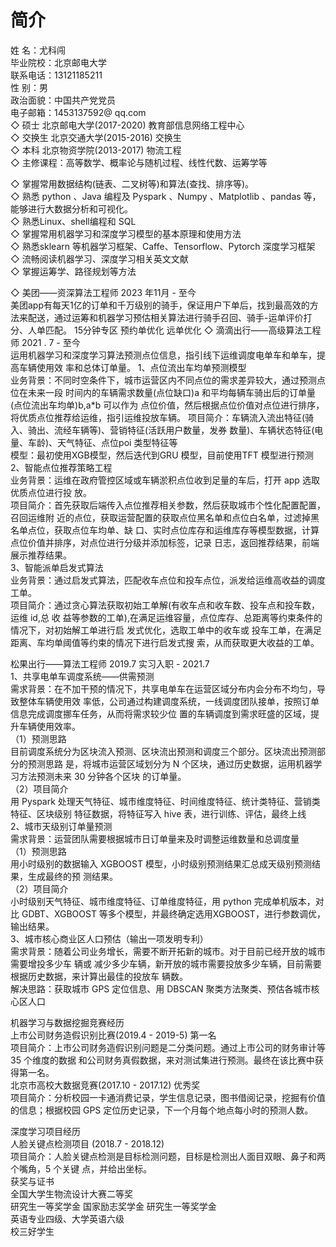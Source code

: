 # 简介
姓    名：尤科闯    
毕业院校：北京邮电大学    
联系电话：13121185211   
性    别：男   
政治面貌：中国共产党党员   
电子邮箱：1453137592@ qq.com   
◇ 硕士 北京邮电大学(2017-2020)  教育部信息网络工程中心   
◇ 交换生 北京交通大学(2015-2016)    交换生   
◇ 本科 北京物资学院(2013-2017)   物流工程   
◇ 主修课程：高等数学、概率论与随机过程、线性代数、运筹学等   

◇  掌握常用数据结构(链表、二叉树等)和算法(查找、排序等)。   
◇  熟悉 python 、Java    编程及 Pyspark 、Numpy 、Matplotlib 、pandas      等，能够进行大数据分析和可视化。   
◇  熟悉Linux、shell编程和 SQL   
◇  掌握常用机器学习和深度学习模型的基本原理和使用方法   
◇  熟悉sklearn 等机器学习框架、Caffe、Tensorflow、Pytorch 深度学习框架   
◇  流畅阅读机器学习、深度学习相关英文文献   
◇  掌握运筹学、路径规划等方法   


◇  美团——资深算法工程师             2023 年11月 - 至今      
美团app有每天1亿的订单和千万级别的骑手，保证用户下单后，找到最高效的方法来配送，通过运筹和机器学习预估相关算法进行骑手召回、骑手-运单评价打分、人单匹配。
15分钟专区
预约单优化
远单优化
◇  滴滴出行——高级算法工程师             2021 . 7 - 至今   
运用机器学习和深度学习算法预测点位信息，指引线下运维调度电单车和单车，提高车辆使用效 率和总体订单量。
1、点位流出车均单预测模型   
业务背景：不同时空条件下，城市运营区内不同点位的需求差异较大，通过预测点位在未来一段 时间内的车辆需求数量(点位缺口)a 和平均每辆车骑出后的订单量(点位流出车均单)b,a*b 可以作为 点位价值，然后根据点位价值对点位进行排序，将优质点位推荐给运维，指引运维投放车辆。
项目简介：车辆流入流出特征(骑入、骑出、流经车辆等)、营销特征(活跃用户数量，发券 数量)、车辆状态特征(电量、车龄)、天气特征、点位poi 类型特征等   
模型：最初使用XGB模型，然后迭代到GRU 模型，目前使用TFT 模型进行预测   
2、智能点位推荐策略工程   
业务背景：运维在政府管控区域或车辆淤积点位收到足量的车后，打开 app  选取优质点位进行投 放。   
项目简介：首先获取后端传入点位推荐相关参数，然后获取城市个性化配置配置， 召回运维附 近的点位，获取运营配置的获取点位黑名单和点位白名单，过滤掉黑名单点位，获取点位车均单、缺 口、实时点位库存和运维库存等模型数据，计算点位价值并排序，对点位进行分级并添加标签，记录 日志，返回推荐结果，前端展示推荐结果。   
3、智能派单启发式算法   
业务背景：通过启发式算法，匹配收车点位和投车点位，派发给运维高收益的调度工单。   
项目简介：通过贪心算法获取初始工单解(有收车点和收车数、投车点和投车数，运维 id,总 收 益等参数的工单),在满足运维容量，点位库存、总距离等约束条件的情况下，对初始解工单进行启
发式优化，选取工单中的收车或  投车工单，在满足距离、车均单阈值等约束的情况下进行启发式搜
索，从而获取更大收益的工单。   

  松果出行——算法工程师             2019.7 实习入职 -  2021.7   
1、共享电单车调度系统——供需预测   
需求背景：在不加干预的情况下，共享电单车在运营区域分布内会分布不均匀，导致整体车辆使用效 率低，公司通过构建调度系统，一线调度团队接单，按照订单信息完成调度挪车任务，从而将需求较少位 置的车辆调度到需求旺盛的区域，提升车辆使用效率。   
（1）预测思路   
目前调度系统分为区块流入预测、区块流出预测和调度三个部分。区块流出预测部分的预测思路 是，将城市运营区域划分为 N 个区块，通过历史数据，运用机器学习方法预测未来 30 分钟各个区块 的订单量。   
（2）项目简介   
用 Pyspark 处理天气特征、城市维度特征、时间维度特征、统计类特征、营销类特征、区块级别 特征数据，将特征写入 hive 表，进行训练、评估，最终上线   
2、城市天级别订单量预测   
需求背景：运营团队需要根据城市日订单量来及时调整运维数量和总调度量   
（1）预测思路   
用小时级别的数据输入 XGBOOST 模型，小时级别预测结果汇总成天级别预测结果，生成最终的预 测结果。   
（2）项目简介   
小时级别天气特征、城市维度特征、订单维度特征，用 python 完成单机版本，对比 GDBT、XGBOOST 等多个模型，并最终确定选用XGBOOST，进行参数调优，输出结果。   
3、城市核心商业区人口预估（输出一项发明专利）   
需求背景：随着公司业务增长，需要不断开拓新的城市。对于目前已经开放的城市需要增投多少车 辆或  减少多少车辆，新开放的城市需要投放多少车辆，目前需要根据历史数据，来计算出最佳的投放车 辆数。   
解决思路：获取城市 GPS 定位信息、用 DBSCAN 聚类方法聚类、预估各城市核心区人口   

机器学习与数据挖掘竞赛经历   
  上市公司财务造假识别比赛(2019.4 - 2019-5)  第一名   
项目简介：上市公司财务造假识别问题是二分类问题。通过上市公司的财务审计等 35 个维度的数据 和公司财务真假数据，来对测试集进行预测。最终在该比赛中获得第一名。   
  北京市高校大数据竞赛(2017.10 - 2017.12)  优秀奖   
项目简介：分析校园一卡通消费记录，学生信息记录，图书借阅记录，挖掘有价值的信息；根据校园 GPS 定位历史记录，下一个月每个地点每小时的预测人数。   

深度学习项目经历   
人脸关键点检测项目 (2018.7 - 2018.12)   
项目简介：人脸关键点检测是目标检测问题，目标是检测出人面目双眼、鼻子和两个嘴角，5 个关键 点，并给出坐标。   
获奖与证书   
  全国大学生物流设计大赛二等奖   
  研究生一等奖学金
  国家励志奖学金
  研究生一等奖学金   
  英语专业四级、大学英语六级   
  校三好学生   